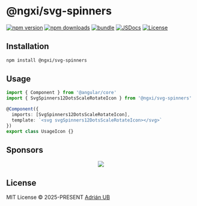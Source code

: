 # @ngxi/svg-spinners

[![npm version][npm-version-src]][npm-version-href]
[![npm downloads][npm-downloads-src]][npm-downloads-href]
[![bundle][bundle-src]][bundle-href]
[![JSDocs][jsdocs-src]][jsdocs-href]
[![License][license-src]][license-href]

## Installation

```sh
npm install @ngxi/svg-spinners
```

## Usage

```ts
import { Component } from '@angular/core'
import { SvgSpinners12DotsScaleRotateIcon } from '@ngxi/svg-spinners'

@Component({
  imports: [SvgSpinners12DotsScaleRotateIcon],
  template: `<svg svgSpinners12DotsScaleRotateIcon></svg>`
})
export class UsageIcon {}
```

## Sponsors

<p align="center">
  <a href="https://cdn.jsdelivr.net/gh/adrian-ub/static/sponsors.svg">
    <img src='https://cdn.jsdelivr.net/gh/adrian-ub/static/sponsors.svg'/>
  </a>
</p>

## License

MIT License © 2025-PRESENT [Adrián UB](https://github.com/adrian-ub)

<!-- Badges -->

[npm-version-src]: https://img.shields.io/npm/v/@ngxi/svg-spinners?style=flat&colorA=080f12&colorB=1fa669
[npm-version-href]: https://npmjs.com/package/@ngxi/svg-spinners
[npm-downloads-src]: https://img.shields.io/npm/dm/@ngxi/svg-spinners?style=flat&colorA=080f12&colorB=1fa669
[npm-downloads-href]: https://npmjs.com/package/@ngxi/svg-spinners
[bundle-src]: https://img.shields.io/bundlephobia/minzip/@ngxi/svg-spinners?style=flat&colorA=080f12&colorB=1fa669&label=minzip
[bundle-href]: https://bundlephobia.com/result?p=@ngxi/svg-spinners
[license-src]: https://img.shields.io/npm/l/@ngxi/svg-spinners?style=flat&colorA=080f12&colorB=1fa669
[license-href]: https://github.com/adrian-ub/ngxi/blob/main/LICENSE
[jsdocs-src]: https://img.shields.io/badge/jsdocs-reference-080f12?style=flat&colorA=080f12&colorB=1fa669
[jsdocs-href]: https://www.jsdocs.io/package/@ngxi/svg-spinners
